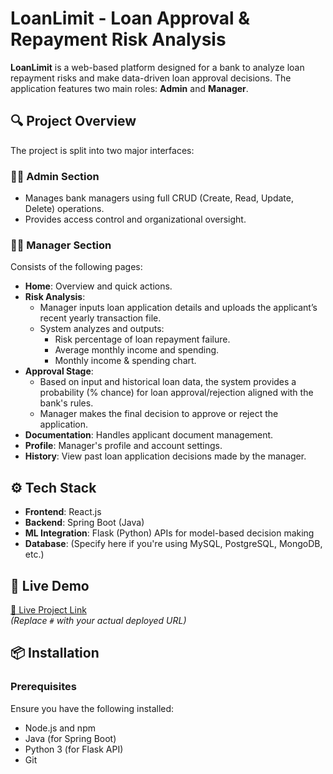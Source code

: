 # LoanLimit - Loan Approval & Repayment Risk Analysis

**LoanLimit** is a web-based platform designed for a bank to analyze loan repayment risks and make data-driven loan approval decisions. The application features two main roles: **Admin** and **Manager**.

## 🔍 Project Overview

The project is split into two major interfaces:

### 👨‍💼 Admin Section
- Manages bank managers using full CRUD (Create, Read, Update, Delete) operations.
- Provides access control and organizational oversight.

### 🧑‍💼 Manager Section
Consists of the following pages:
- **Home**: Overview and quick actions.
- **Risk Analysis**:
  - Manager inputs loan application details and uploads the applicant’s recent yearly transaction file.
  - System analyzes and outputs:
    - Risk percentage of loan repayment failure.
    - Average monthly income and spending.
    - Monthly income & spending chart.
- **Approval Stage**:
  - Based on input and historical loan data, the system provides a probability (% chance) for loan approval/rejection aligned with the bank's rules.
  - Manager makes the final decision to approve or reject the application.
- **Documentation**: Handles applicant document management.
- **Profile**: Manager's profile and account settings.
- **History**: View past loan application decisions made by the manager.

## ⚙️ Tech Stack

- **Frontend**: React.js
- **Backend**: Spring Boot (Java)
- **ML Integration**: Flask (Python) APIs for model-based decision making
- **Database**: (Specify here if you're using MySQL, PostgreSQL, MongoDB, etc.)

## 🚀 Live Demo

[🔗 Live Project Link](https://loanlimit.vercel.app)  
*(Replace `#` with your actual deployed URL)*

## 📦 Installation

### Prerequisites
Ensure you have the following installed:
- Node.js and npm
- Java (for Spring Boot)
- Python 3 (for Flask API)
- Git
